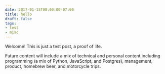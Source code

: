 ```yaml
---
date: 2017-01-15T00:00:00-07:00
title: hello
draft: false
tags:
- test
- misc
---
```


Welcome! This is just a test post, a proof of life.

<!--more-->
Future content will include a mix of technical and personal content including programming (a mix of Python, JavaScript, and Postgres), management, product, homebrew beer, and motorcycle trips.
